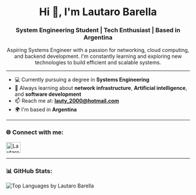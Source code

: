<h1 align="center">Hi 👋, I'm Lautaro Barella</h1>
<h3 align="center">System Engineering Student | Tech Enthusiast | Based in Argentina</h3>

<p align="center">
Aspiring Systems Engineer with a passion for networking, cloud computing, and backend development. I'm constantly learning and exploring new technologies to build efficient and scalable systems.
</p>

---

- 💻 Currently pursuing a degree in **Systems Engineering**
- 🌱 Always learning about **network infrastructure**, **Artificial intelligence**, and **software development**
- 📫 Reach me at: **lauty_2000@hotmail.com**
- 🌍 I'm based in **Argentina**

---

<h3 align="left">🌐 Connect with me:</h3>
<p align="left">
  <a href="https://www.linkedin.com/in/lautaro-barella/" target="_blank">
    <img align="center" src="https://raw.githubusercontent.com/rahuldkjain/github-profile-readme-generator/master/src/images/icons/Social/linked-in-alt.svg" alt="Lautaro Barella LinkedIn" height="30" width="40" />
  </a>
</p>

---

<h3 align="left">📊 GitHub Stats:</h3>
<p>
  <img align="center" src="https://github-readme-stats.vercel.app/api/top-langs?username=lautaroba&show_icons=true&locale=en&layout=compact" alt="Top Languages by Lautaro Barella" />
</p>
